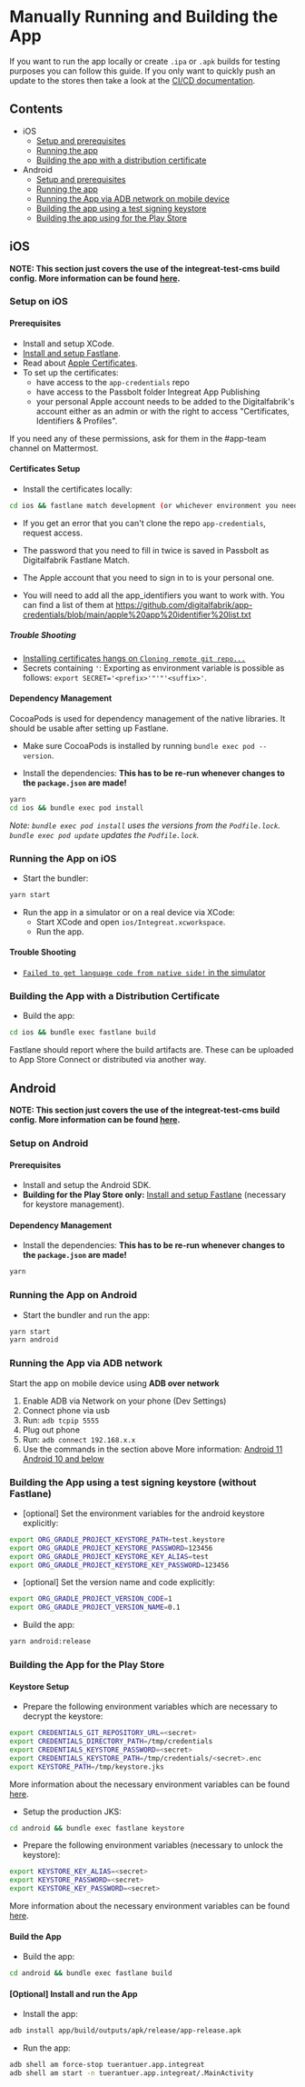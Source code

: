 # Manually Running and Building the App

If you want to run the app locally or create `.ipa` or `.apk` builds for testing purposes you can follow this guide. If
you only want to quickly push an update to the stores then take a look at
the [CI/CD documentation](../../docs/cicd.md#triggering-a-delivery-using-the-ci).

## Contents

- iOS
  - [Setup and prerequisites](#setup-on-ios)
  - [Running the app](#running-the-app-on-ios)
  - [Building the app with a distribution certificate](#building-the-app-with-a-distribution-certificate)
- Android
  - [Setup and prerequisites](#setup-on-android)
  - [Running the app](#running-the-app-on-android)
  - [Running the App via ADB network on mobile device](#running-the-app-via-adb-network)
  - [Building the app using a test signing keystore](#building-the-app-using-a-test-signing-keystore-without-fastlane)
  - [Building the app using for the Play Store](#building-the-app-for-the-play-store)

## iOS

**NOTE: This section just covers the use of the integreat-test-cms build config. More information can be
found [here](build-configs.md).**

### Setup on iOS

#### Prerequisites

- Install and setup XCode.
- [Install and setup Fastlane](../../docs/cicd.md#fastlane-setup).
- Read about [Apple Certificates](apple-certifcates.md).
- To set up the certificates:
  - have access to the `app-credentials` repo
  - have access to the Passbolt folder Integreat App Publishing
  - your personal Apple account needs to be added to the Digitalfabrik's account either as an admin or with the right to
    access "Certificates, Identifiers & Profiles".

If you need any of these permissions, ask for them in the #app-team channel on Mattermost.

#### Certificates Setup

- Install the certificates locally:

```bash
cd ios && fastlane match development (or whichever environment you need)
```

- If you get an error that you can't clone the repo `app-credentials`, request access.

- The password that you need to fill in twice is saved in Passbolt as Digitalfabrik Fastlane Match.

- The Apple account that you need to sign in to is your personal one.

- You will need to add all the app_identifiers you want to work with. You can find a list of them at
  https://github.com/digitalfabrik/app-credentials/blob/main/apple%20app%20identifier%20list.txt

##### Trouble Shooting

- [Installing certificates hangs on `Cloning remote git repo...`](troubleshooting.md#bundle-exec-fastlane-certificates-hangs-on-cloning-remote-git-repo)
- Secrets containing `'`: Exporting as environment variable is possible as follows: `export SECRET='<prefix>'"'"'<suffix>'`.

#### Dependency Management

CocoaPods is used for dependency management of the native libraries. It should be usable after setting up Fastlane.

- Make sure CocoaPods is installed by running `bundle exec pod --version`.

- Install the dependencies:
  **This has to be re-run whenever changes to the `package.json` are made!**

```bash
yarn
cd ios && bundle exec pod install
```

_Note: `bundle exec pod install` uses the versions from the `Podfile.lock`.
`bundle exec pod update` updates the `Podfile.lock`._

### Running the App on iOS

- Start the bundler:

```bash
yarn start
```

- Run the app in a simulator or on a real device via XCode:
  - Start XCode and open `ios/Integreat.xcworkspace`.
  - Run the app.

#### Trouble Shooting

- [`Failed to get language code from native side!` in the simulator](troubleshooting.md#failed-to-get-language-code-from-native-side-in-the-simulator)

### Building the App with a Distribution Certificate

- Build the app:

```bash
cd ios && bundle exec fastlane build
```

Fastlane should report where the build artifacts are. These can be uploaded to App Store Connect or distributed via
another way.

## Android

**NOTE: This section just covers the use of the integreat-test-cms build config. More information can be
found [here](build-configs.md).**

### Setup on Android

#### Prerequisites

- Install and setup the Android SDK.
- **Building for the Play Store only:** [Install and setup Fastlane](../../docs/cicd.md#fastlane-setup) (necessary for
  keystore management).

#### Dependency Management

- Install the dependencies:
  **This has to be re-run whenever changes to the `package.json` are made!**

```bash
yarn
```

### Running the App on Android

- Start the bundler and run the app:

```bash
yarn start
yarn android
```

### Running the App via ADB network

Start the app on mobile device using **ADB over network**

1. Enable ADB via Network on your phone (Dev Settings)
2. Connect phone via usb
3. Run: `adb tcpip 5555`
4. Plug out phone
5. Run: `adb connect 192.168.x.x`
6. Use the commands in the section above More
   information: [Android 11](https://developer.android.com/studio/command-line/adb#connect-to-a-device-over-wi-fi-android-11+) [Android 10 and below](https://developer.android.com/studio/command-line/adb#wireless)

### Building the App using a test signing keystore (without Fastlane)

- [optional] Set the environment variables for the android keystore explicitly:

```bash
export ORG_GRADLE_PROJECT_KEYSTORE_PATH=test.keystore
export ORG_GRADLE_PROJECT_KEYSTORE_PASSWORD=123456
export ORG_GRADLE_PROJECT_KEYSTORE_KEY_ALIAS=test
export ORG_GRADLE_PROJECT_KEYSTORE_KEY_PASSWORD=123456
```

- [optional] Set the version name and code explicitly:

```bash
export ORG_GRADLE_PROJECT_VERSION_CODE=1
export ORG_GRADLE_PROJECT_VERSION_NAME=0.1
```

- Build the app:

```bash
yarn android:release
```

### Building the App for the Play Store

#### Keystore Setup

- Prepare the following environment variables which are necessary to decrypt the keystore:

```bash
export CREDENTIALS_GIT_REPOSITORY_URL=<secret>
export CREDENTIALS_DIRECTORY_PATH=/tmp/credentials
export CREDENTIALS_KEYSTORE_PASSWORD=<secret>
export CREDENTIALS_KEYSTORE_PATH=/tmp/credentials/<secret>.enc
export KEYSTORE_PATH=/tmp/keystore.jks
```

More information about the necessary environment variables can be
found [here](../../docs/cicd.md#environment-variables-and-dependencies).

- Setup the production JKS:

```bash
cd android && bundle exec fastlane keystore
```

- Prepare the following environment variables (necessary to unlock the keystore):

```bash
export KEYSTORE_KEY_ALIAS=<secret>
export KEYSTORE_PASSWORD=<secret>
export KEYSTORE_KEY_PASSWORD=<secret>
```

More information about the necessary environment variables can be
found [here](../../docs/cicd.md#environment-variables-and-dependencies).

#### Build the App

- Build the app:

```bash
cd android && bundle exec fastlane build
```

#### \[Optional\] Install and run the App

- Install the app:

```bash
adb install app/build/outputs/apk/release/app-release.apk
```

- Run the app:

```bash
adb shell am force-stop tuerantuer.app.integreat
adb shell am start -n tuerantuer.app.integreat/.MainActivity
```
